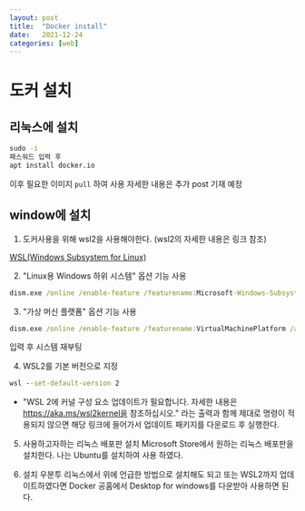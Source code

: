 ```yaml
---
layout: post
title:  "Docker install"
date:   2021-12-24
categories: [web]
---
```

# 도커 설치

## 리눅스에 설치

```cmd
sudo -i
패스워드 입력 후
apt install docker.io
```
이후 필요한 이미지 `pull` 하여 사용 자세한 내용은 추가 post 기재 예정

## window에 설치

1. 도커사용을 위해 wsl2을 사용해야한다. (wsl2의 자세한 내용은 링크 참조)

[WSL(Windows Subsystem for Linux)](https://docs.microsoft.com/ko-kr/windows/wsl/compare-versions#wsl-2-architecture)

2. "Linux용 Windows 하위 시스템" 옵션 기능 사용

```cmd
dism.exe /online /enable-feature /featurename:Microsoft-Windows-Subsystem-Linux /all /norestart
```

3. "가상 머신 플랫폼" 옵션 기능 사용

```cmd
dism.exe /online /enable-feature /featurename:VirtualMachinePlatform /all /norestart
```
입력 후 시스템 재부팅

4. WSL2를 기본 버전으로 지정

```cmd
wsl --set-default-version 2
```
- "WSL 2에 커널 구성 요소 업데이트가 필요합니다. 자세한 내용은 https://aka.ms/wsl2kernel을 참조하십시오." 라는 출력과 함께 제대로 명령이 적용되지 않으면 해당 링크에 들어가서 업데이트 패키지를 다운로드 후 실행한다.

5. 사용하고자하는 리눅스 배포판 설치
Microsoft Store에서 원하는 리눅스 배포판을 설치한다. 
나는 Ubuntu를 설치하여 사용 하였다.

6. 설치
우분투 리눅스에서 위에 언급한 방법으로 설치해도 되고 또는 WSL2까지 업데이트하였다면 Docker 공홈에서 Desktop for windows를 다운받아 사용하면 된다.
